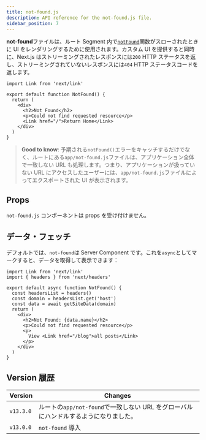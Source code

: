 ```yaml
---
title: not-found.js
description: API reference for the not-found.js file.
sidebar_position: 7
---
```


**not-found**ファイルは、ルート Segment 内で[`notFound`](/docs/app-router/api-reference/functions/not-found)関数がスローされたときに UI をレンダリングするために使用されます。カスタム UI を提供すると同時に、Next.js はストリーミングされたレスポンスには`200` HTTP ステータスを返し、ストリーミングされていないレスポンスには`404` HTTP ステータスコードを返します。

```tsx title="app/blog/not-found.tsx"
import Link from 'next/link'

export default function NotFound() {
  return (
    <div>
      <h2>Not Found</h2>
      <p>Could not find requested resource</p>
      <Link href="/">Return Home</Link>
    </div>
  )
}
```

> **Good to know**: 予期される`notFound()`エラーをキャッチするだけでなく、ルートにある`app/not-found.js`ファイルは、アプリケーション全体で一致しない URL も処理します。つまり、アプリケーションが扱っていない URL にアクセスしたユーザーには、`app/not-found.js`ファイルによってエクスポートされた UI が表示されます。

## Props

`not-found.js` コンポーネントは props を受け付けません。

## データ・フェッチ

デフォルトでは、`not-found`は Server Component です。これを`async`としてマークすると、データを取得して表示できます：

```tsx title="app/blog/not-found.tsx"
import Link from 'next/link'
import { headers } from 'next/headers'

export default async function NotFound() {
  const headersList = headers()
  const domain = headersList.get('host')
  const data = await getSiteData(domain)
  return (
    <div>
      <h2>Not Found: {data.name}</h2>
      <p>Could not find requested resource</p>
      <p>
        View <Link href="/blog">all posts</Link>
      </p>
    </div>
  )
}
```

## Version 履歴

| Version   | Changes                                                                              |
| --------- | ------------------------------------------------------------------------------------ |
| `v13.3.0` | ルートの`app/not-found`で一致しない URL をグローバルにハンドルするようになりました。 |
| `v13.0.0` | `not-found` 導入                                                                     |
